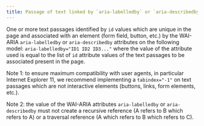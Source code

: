 ```yaml
---
title: Passage of text linked by `aria-labelledby` or `aria-describedby`
---
```


One or more text passages identified by `id` values which are unique in the page and associated with an element (form field, button, etc.) by the WAI-ARIA `aria-labelledby` or `aria-describedby` attributes on the following model: `aria-labelledby="ID1 ID2 ID3..."` where the value of the attribute used is equal to the list of `id` attribute values of the text passages to be associated present in the page.

Note 1: to ensure maximum compatibility with user agents, in particular Internet Explorer 11, we recommend implementing a `tabindex="-1"` on text passages which are not interactive elements (buttons, links, form elements, etc.).

Note 2: the value of the WAI-ARIA attributes `aria-labelledby` or `aria-describedby` must not create a recursive reference (A refers to B which refers to A) or a traversal reference (A which refers to B which refers to C).
